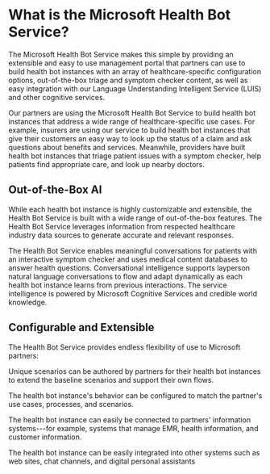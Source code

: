 # What is the Microsoft Health Bot Service?
The Microsoft Health Bot Service makes this simple by providing an extensible and easy to use management portal that partners can use to build health bot instances with an array of healthcare-specific configuration options, out-of-the-box triage and symptom checker content, as well as easy integration with our Language Understanding Intelligent Service (LUIS) and other cognitive services.

Our partners are using the Microsoft Health Bot Service to build health bot instances that address a wide range of healthcare-specific use cases. For example, insurers are using our service to build health bot instances that give their customers an easy way to look up the status of a claim and ask questions about benefits and services. Meanwhile, providers have built health bot instances that triage patient issues with a symptom checker, help patients find appropriate care, and look up nearby doctors.

## Out-of-the-Box AI 
While each health bot instance is highly customizable and extensible, the Health Bot Service is built with a wide range of out-of-the-box features. The Health Bot Service leverages information from respected healthcare industry data sources to generate accurate and relevant responses. 

The Health Bot Service enables meaningful conversations for patients with an interactive symptom checker and uses medical content databases to answer health questions. Conversational intelligence supports layperson natural language conversations to flow and adapt dynamically as each health bot instance learns from previous interactions. The service intelligence is powered by Microsoft Cognitive Services and credible world knowledge.

## Configurable and Extensible
The Health Bot Service provides endless flexibility of use to Microsoft partners:

Unique scenarios can be authored by partners for their health bot instances to extend the baseline scenarios and support their own flows.

The health bot instance's behavior can be configured to match the partner's use cases, processes, and scenarios.

The health bot instance can easily be connected to partners' information systems---for example, systems that manage EMR, health information, and customer information.

The health bot instance can be easily integrated into other systems such as web sites, chat channels, and digital personal assistants

